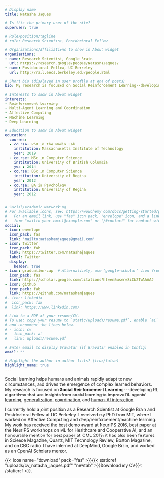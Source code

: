 ```yaml
---
# Display name
title: Natasha Jaques

# Is this the primary user of the site?
superuser: true

# Role/position/tagline
# role: Research Scientist, Postdoctoral Fellow

# Organizations/Affiliations to show in About widget
organizations:
- name: Research Scientist, Google Brain
  url: https://research.google/people/NatashaJaques/
- name: Postdoctoral Fellow, UC Berkeley
  url: http://rail.eecs.berkeley.edu/people.html

# Short bio (displayed in user profile at end of posts)
bio: My research is focused on Social Reinforcement Learning--developing RL algorithms that use insights from social learning and Affective Computing to improve RL agents' learning, generalization, coordination, and human-AI interaction.

# Interests to show in About widget
interests:
- Reinforcement Learning
- Multi-Agent Learning and Coordination
- Affective Computing
- Machine Learning
- Deep Learning

# Education to show in About widget
education:
  courses:
  - course: PhD in the Media Lab
    institution: Massachusetts Institute of Technology
    year: 2019
  - course: MSc in Computer Science
    institution: University of British Columbia
    year: 2014
  - course: BSc in Computer Science
    institution: University of Regina
    year: 2012
  - course: BA in Psychology
    institution: University of Regina
    year: 2012


# Social/Academic Networking
# For available icons, see: https://wowchemy.com/docs/getting-started/page-builder/#icons
#   For an email link, use "fas" icon pack, "envelope" icon, and a link in the
#   form "mailto:your-email@example.com" or "/#contact" for contact widget.
social:
- icon: envelope
  icon_pack: fas
  link: 'mailto:natashamjaques@gmail.com'
- icon: twitter
  icon_pack: fab
  link: https://twitter.com/natashajaques
  label: Twitter
  display:
    header: true
- icon: graduation-cap  # Alternatively, use `google-scholar` icon from `ai` icon pack
  icon_pack: fas
  link: https://scholar.google.com/citations?hl=en&user=8iCb2TwAAAAJ
- icon: github
  icon_pack: fab
  link: https://github.com/natashamjaques
#- icon: linkedin
#  icon_pack: fab
#  link: https://www.linkedin.com/

# Link to a PDF of your resume/CV.
# To use: copy your resume to `static/uploads/resume.pdf`, enable `ai` icons in `params.toml`, 
# and uncomment the lines below.
# - icon: cv
#   icon_pack: ai
#   link: uploads/resume.pdf

# Enter email to display Gravatar (if Gravatar enabled in Config)
email: ""

# Highlight the author in author lists? (true/false)
highlight_name: true
---
```

Social learning helps humans and animals rapidly adapt to new circumstances, and drives the emergence of complex learned behaviors. My research is focused on **Social Reinforcement Learning**---developing RL algorithms that use insights from social learning to improve RL agents' [learning](https://arxiv.org/abs/2012.02096), [generalization](https://arxiv.org/abs/2010.00581), [coordination](https://arxiv.org/abs/1810.08647), and [human-AI interaction](https://arxiv.org/abs/2010.05848). 

I currently hold a joint position as a Research Scientist at Google Brain and Postdoctoral Fellow at UC Berkeley. I received my PhD from MIT, where I worked on Affective Computing and deep/reinforcement/machine learning. My work has received the best demo award at NeurIPS 2016, best paper at the NeurIPS workshops on ML for Healthcare and Cooperative AI, and an honourable mention for best paper at ICML 2019; it has also been features in Science Magazine, Quartz, MIT Technology Review, Boston Magazine, and on CBC radio.  I have interned at DeepMind, Google Brain, and worked as an OpenAI Scholars mentor. 
<!--I earned my Masters degree from the University of British Columbia, and undergraduate degrees in Computer Science and Psychology from the University of Regina.-->

{{< icon name="download" pack="fas" >}}{{< staticref "uploads/cv_natasha_jaques.pdf" "newtab" >}}Download my CV{{< /staticref >}}.
